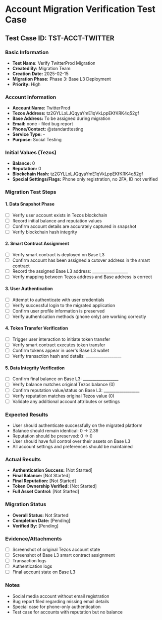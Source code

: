 # Account Migration Verification Test Case

## Test Case ID: TST-ACCT-TWITTER

### Basic Information
- **Test Name:** Verify TwitterProd Migration
- **Created By:** Migration Team
- **Creation Date:** 2025-02-15
- **Migration Phase:** Phase 3: Base L3 Deployment
- **Priority:** High

### Account Information
- **Account Name:** TwitterProd
- **Tezos Address:** tz2GYLLxLJQqyaYmE1qVkLppEKfKRK4q52gf
- **Base Address:** To be assigned during migration
- **Email:** none - filed bug report
- **Phone/Contact:** @standardtesting
- **Service Type:** -
- **Purpose:** Social Testing

### Initial Values (Tezos)
- **Balance:** 0
- **Reputation:** 0
- **Blockchain Hash:** tz2GYLLxLJQqyaYmE1qVkLppEKfKRK4q52gf
- **Special Settings/Flags:** Phone only registration, no 2FA, ID not verified

### Migration Test Steps

#### 1. Data Snapshot Phase
- [ ] Verify user account exists in Tezos blockchain
- [ ] Record initial balance and reputation values
- [ ] Confirm account details are accurately captured in snapshot
- [ ] Verify blockchain hash integrity

#### 2. Smart Contract Assignment
- [ ] Verify smart contract is deployed on Base L3
- [ ] Confirm account has been assigned a cutover address in the smart contract
- [ ] Record the assigned Base L3 address: __________________
- [ ] Verify mapping between Tezos address and Base address is correct

#### 3. User Authentication
- [ ] Attempt to authenticate with user credentials
- [ ] Verify successful login to the migrated application
- [ ] Confirm user profile information is preserved
- [ ] Verify authentication methods (phone only) are working correctly

#### 4. Token Transfer Verification
- [ ] Trigger user interaction to initiate token transfer
- [ ] Verify smart contract executes token transfer
- [ ] Confirm tokens appear in user's Base L3 wallet
- [ ] Verify transaction hash and details: __________________

#### 5. Data Integrity Verification
- [ ] Confirm final balance on Base L3: __________________
- [ ] Verify balance matches original Tezos balance (0)
- [ ] Confirm reputation value/status on Base L3: __________________
- [ ] Verify reputation matches original Tezos value (0)
- [ ] Validate any additional account attributes or settings

### Expected Results
- User should authenticate successfully on the migrated platform
- Balance should remain identical: 0 → 2.39
- Reputation should be preserved: 0 → 0
- User should have full control over their assets on Base L3
- All account settings and preferences should be maintained

### Actual Results
- **Authentication Success:** [Not Started]
- **Final Balance:** [Not Started]
- **Final Reputation:** [Not Started]
- **Token Ownership Verified:** [Not Started]
- **Full Asset Control:** [Not Started]

### Migration Status
- **Overall Status:** Not Started
- **Completion Date:** [Pending]
- **Verified By:** [Pending]

### Evidence/Attachments
- [ ] Screenshot of original Tezos account state
- [ ] Screenshot of Base L3 smart contract assignment
- [ ] Transaction logs
- [ ] Authentication logs
- [ ] Final account state on Base L3

### Notes
- Social media account without email registration
- Bug report filed regarding missing email details
- Special case for phone-only authentication
- Test case for accounts with reputation but no balance 